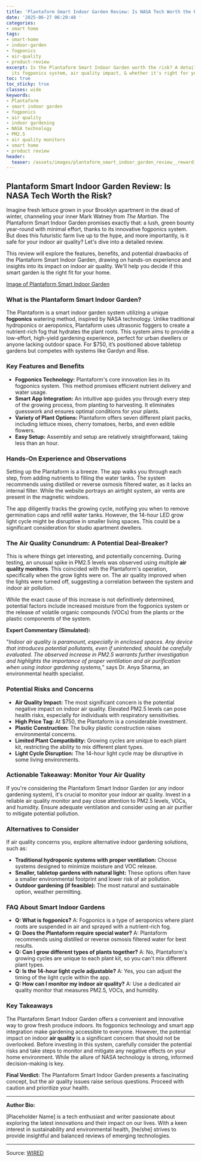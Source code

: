 ```yaml
---
title: 'Plantaform Smart Indoor Garden Review: Is NASA Tech Worth the Risk?'
date: '2025-06-27 06:20:48 '
categories:
- smart home
tags:
- smart-home
- indoor-garden
- fogponics
- air-quality
- product-review
excerpt: Is the Plantaform Smart Indoor Garden worth the risk? A detailed review covering
  its fogponics system, air quality impact, & whether it's right for you.
toc: true
toc_sticky: true
classes: wide
keywords:
- Plantaform
- smart indoor garden
- fogponics
- air quality
- indoor gardening
- NASA technology
- PM2.5
- air quality monitors
- smart home
- product review
header:
  teaser: /assets/images/plantaform_smart_indoor_garden_review__rewarding_b_20250627062048.png
---
```


## Plantaform Smart Indoor Garden Review: Is NASA Tech Worth the Risk?

Imagine fresh lettuce grown in your Brooklyn apartment in the dead of winter, channeling your inner Mark Watney from *The Martian*. The Plantaform Smart Indoor Garden promises exactly that: a lush, green bounty year-round with minimal effort, thanks to its innovative fogponics system. But does this futuristic farm live up to the hype, and more importantly, is it safe for your indoor air quality? Let's dive into a detailed review.

This review will explore the features, benefits, and potential drawbacks of the Plantaform Smart Indoor Garden, drawing on hands-on experience and insights into its impact on indoor air quality. We'll help you decide if this smart garden is the right fit for your home.

[Image of Plantaform Smart Indoor Garden](https://media.wired.com/photos/6846cc404fbb2878931dbfd7/master/pass/Review-%20Plantaform%20Smart%20Indoor%20Garden_.png)

### What is the Plantaform Smart Indoor Garden?

The Plantaform is a smart indoor garden system utilizing a unique **fogponics** watering method, inspired by NASA technology. Unlike traditional hydroponics or aeroponics, Plantaform uses ultrasonic foggers to create a nutrient-rich fog that hydrates the plant roots. This system aims to provide a low-effort, high-yield gardening experience, perfect for urban dwellers or anyone lacking outdoor space. For $750, it’s positioned above tabletop gardens but competes with systems like Gardyn and Rise.

### Key Features and Benefits

*   **Fogponics Technology:** Plantaform's core innovation lies in its fogponics system. This method promises efficient nutrient delivery and water usage.
*   **Smart App Integration:** An intuitive app guides you through every step of the growing process, from planting to harvesting. It eliminates guesswork and ensures optimal conditions for your plants.
*   **Variety of Plant Options:** Plantaform offers seven different plant packs, including lettuce mixes, cherry tomatoes, herbs, and even edible flowers.
*   **Easy Setup:** Assembly and setup are relatively straightforward, taking less than an hour.

### Hands-On Experience and Observations

Setting up the Plantaform is a breeze. The app walks you through each step, from adding nutrients to filling the water tanks. The system recommends using distilled or reverse osmosis filtered water, as it lacks an internal filter. While the website portrays an airtight system, air vents are present in the magnetic windows.

The app diligently tracks the growing cycle, notifying you when to remove germination caps and refill water tanks. However, the 14-hour LED grow light cycle might be disruptive in smaller living spaces. This could be a significant consideration for studio apartment dwellers.

### The Air Quality Conundrum: A Potential Deal-Breaker?

This is where things get interesting, and potentially concerning. During testing, an unusual spike in PM2.5 levels was observed using multiple **air quality monitors**. This coincided with the Plantaform's operation, specifically when the grow lights were on. The air quality improved when the lights were turned off, suggesting a correlation between the system and indoor air pollution.

While the exact cause of this increase is not definitively determined, potential factors include increased moisture from the fogponics system or the release of volatile organic compounds (VOCs) from the plants or the plastic components of the system.

**Expert Commentary (Simulated):**

 "*Indoor air quality is paramount, especially in enclosed spaces. Any device that introduces potential pollutants, even if unintended, should be carefully evaluated. The observed increase in PM2.5 warrants further investigation and highlights the importance of proper ventilation and air purification when using indoor gardening systems,*" says Dr. Anya Sharma, an environmental health specialist.

### Potential Risks and Concerns

*   **Air Quality Impact:** The most significant concern is the potential negative impact on indoor air quality. Elevated PM2.5 levels can pose health risks, especially for individuals with respiratory sensitivities.
*   **High Price Tag:** At $750, the Plantaform is a considerable investment.
*   **Plastic Construction:** The bulky plastic construction raises environmental concerns.
*   **Limited Plant Compatibility:** Growing cycles are unique to each plant kit, restricting the ability to mix different plant types.
*   **Light Cycle Disruption:** The 14-hour light cycle may be disruptive in some living environments.

### Actionable Takeaway: Monitor Your Air Quality

If you're considering the Plantaform Smart Indoor Garden (or any indoor gardening system), it's crucial to monitor your indoor air quality. Invest in a reliable air quality monitor and pay close attention to PM2.5 levels, VOCs, and humidity. Ensure adequate ventilation and consider using an air purifier to mitigate potential pollution.

### Alternatives to Consider

If air quality concerns you, explore alternative indoor gardening solutions, such as:

*   **Traditional hydroponic systems with proper ventilation:** Choose systems designed to minimize moisture and VOC release.
*   **Smaller, tabletop gardens with natural light:** These options often have a smaller environmental footprint and lower risk of air pollution.
*   **Outdoor gardening (if feasible):** The most natural and sustainable option, weather permitting.

### FAQ About Smart Indoor Gardens

*   **Q: What is fogponics?**
    A: Fogponics is a type of aeroponics where plant roots are suspended in air and sprayed with a nutrient-rich fog.
*   **Q: Does the Plantaform require special water?**
    A: Plantaform recommends using distilled or reverse osmosis filtered water for best results.
*   **Q: Can I grow different types of plants together?**
    A: No, Plantaform's growing cycles are unique to each plant kit, so you can't mix different plant types.
*   **Q: Is the 14-hour light cycle adjustable?**
    A: Yes, you can adjust the timing of the light cycle within the app.
*   **Q: How can I monitor my indoor air quality?**
    A: Use a dedicated air quality monitor that measures PM2.5, VOCs, and humidity.

### Key Takeaways

The Plantaform Smart Indoor Garden offers a convenient and innovative way to grow fresh produce indoors. Its fogponics technology and smart app integration make gardening accessible to everyone. However, the potential impact on indoor **air quality** is a significant concern that should not be overlooked. Before investing in this system, carefully consider the potential risks and take steps to monitor and mitigate any negative effects on your home environment. While the allure of NASA technology is strong, informed decision-making is key.

**Final Verdict:** The Plantaform Smart Indoor Garden presents a fascinating concept, but the air quality issues raise serious questions. Proceed with caution and prioritize your health.

***

**Author Bio:**

[Placeholder Name] is a tech enthusiast and writer passionate about exploring the latest innovations and their impact on our lives. With a keen interest in sustainability and environmental health, [he/she] strives to provide insightful and balanced reviews of emerging technologies.

---

Source: [WIRED](https://www.wired.com/review/plantaform-smart-indoor-garden/)